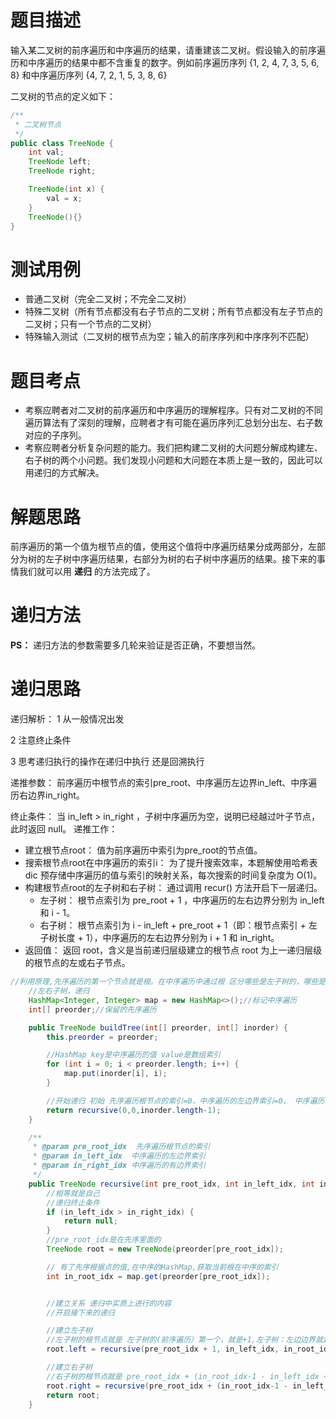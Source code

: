 # 题目描述
输入某二叉树的前序遍历和中序遍历的结果，请重建该二叉树。假设输入的前序遍历和中序遍历的结果中都不含重复的数字。例如前序遍历序列 {1, 2, 4, 7, 3, 5, 6, 8} 和中序遍历序列 {4, 7, 2, 1, 5, 3, 8, 6}

二叉树的节点的定义如下：
```java
/**
 * 二叉树节点
 */
public class TreeNode {
    int val;
    TreeNode left;
    TreeNode right;

    TreeNode(int x) {
        val = x;
    }
    TreeNode(){}
}
```

# 测试用例
* 普通二叉树（完全二叉树；不完全二叉树）
* 特殊二叉树（所有节点都没有右子节点的二叉树；所有节点都没有左子节点的二叉树；只有一个节点的二叉树）
* 特殊输入测试（二叉树的根节点为空；输入的前序序列和中序序列不匹配）

# 题目考点
* 考察应聘者对二叉树的前序遍历和中序遍历的理解程序。只有对二叉树的不同遍历算法有了深刻的理解，应聘者才有可能在遍历序列汇总划分出左、右子数对应的子序列。
* 考察应聘者分析复杂问题的能力。我们把构建二叉树的大问题分解成构建左、右子树的两个小问题。我们发现小问题和大问题在本质上是一致的，因此可以用递归的方式解决。

# 解题思路
前序遍历的第一个值为根节点的值，使用这个值将中序遍历结果分成两部分，左部分为树的左子树中序遍历结果，右部分为树的右子树中序遍历的结果。接下来的事情我们就可以用 **递归** 的方法完成了。

# 递归方法

**PS：** 递归方法的参数需要多几轮来验证是否正确，不要想当然。

# 递归思路
递归解析：
1 从一般情况出发

2 注意终止条件

3 思考递归执行的操作在递归中执行 还是回溯执行

递推参数： 前序遍历中根节点的索引pre_root、中序遍历左边界in_left、中序遍历右边界in_right。

终止条件： 当 in_left > in_right ，子树中序遍历为空，说明已经越过叶子节点，此时返回 null。
递推工作：
* 建立根节点root： 值为前序遍历中索引为pre_root的节点值。
* 搜索根节点root在中序遍历的索引i： 为了提升搜索效率，本题解使用哈希表 dic 预存储中序遍历的值与索引的映射关系，每次搜索的时间复杂度为 O(1)。
* 构建根节点root的左子树和右子树： 通过调用 recur() 方法开启下一层递归。
	* 左子树： 根节点索引为 pre_root + 1 ，中序遍历的左右边界分别为 in_left 和 i - 1。
	* 右子树： 根节点索引为 i - in_left + pre_root + 1（即：根节点索引 + 左子树长度 + 1），中序遍历的左右边界分别为 i + 1 和 in_right。
* 返回值： 返回 root，含义是当前递归层级建立的根节点 root 为上一递归层级的根节点的左或右子节点。


```java
//利用原理,先序遍历的第一个节点就是根。在中序遍历中通过根 区分哪些是左子树的，哪些是右子树的
    //左右子树，递归
    HashMap<Integer, Integer> map = new HashMap<>();//标记中序遍历
    int[] preorder;//保留的先序遍历

    public TreeNode buildTree(int[] preorder, int[] inorder) {
        this.preorder = preorder;

        //HashMap key是中序遍历的值 value是数组索引
        for (int i = 0; i < preorder.length; i++) {
            map.put(inorder[i], i);
        }

        //开始递归 初始 先序遍历根节点的索引=0，中序遍历的左边界索引=0， 中序遍历有边界索引 长度-1
        return recursive(0,0,inorder.length-1);
    }

    /**
     * @param pre_root_idx  先序遍历根节点的索引
     * @param in_left_idx  中序遍历的左边界索引
     * @param in_right_idx 中序遍历的有边界索引
     */
    public TreeNode recursive(int pre_root_idx, int in_left_idx, int in_right_idx) {
        //相等就是自己
        //递归终止条件
        if (in_left_idx > in_right_idx) {
            return null;
        }
        //pre_root_idx是在先序里面的
        TreeNode root = new TreeNode(preorder[pre_root_idx]);

        // 有了先序根据点的值,在中序的HashMap,获取当前根在中序的索引
        int in_root_idx = map.get(preorder[pre_root_idx]);


        //建立关系 递归中实质上进行的内容
        //开启接下来的递归

        //建立左子树
        //左子树的根节点就是 左子树的(前序遍历）第一个，就是+1,左子树：左边边界就是left，左子树：右边边界是中间区分的in_root_idx-1
        root.left = recursive(pre_root_idx + 1, in_left_idx, in_root_idx - 1);

        //建立右子树
        //右子树的根节点就是 pre_root_idx + (in_root_idx-1 - in_left_idx +1)  + 1, 左子树：左边边界就是in_root_idx，左子树：右边边界in_right_idx
        root.right = recursive(pre_root_idx + (in_root_idx-1 - in_left_idx +1)  + 1, in_root_idx + 1, in_right_idx);
        return root;
    }

```
